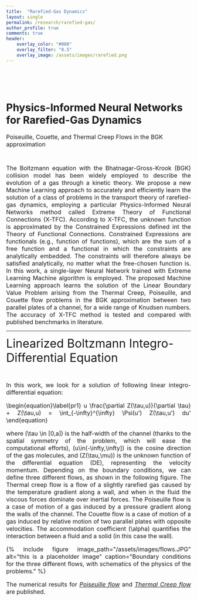 ```yaml
---
title:  "Rarefied-Gas Dynamics"
layout: single
permalink: /research/rarefied-gas/
author_profile: true
comments: true
header:
    overlay_color: "#000"
    overlay_filter: "0.5"
    overlay_image: /assets/images/rarefied.png
---
```


<h1 style="text-align: center;"></h1>
<h2 style="text-align: center;">&nbsp;</h2>

<font size="2">
</font>


<h1>Physics-Informed Neural Networks for Rarefied-Gas Dynamics</h1>

<font size="3">Poiseuille, Couette, and Thermal Creep Flows in the BGK approximation</font>
<p><br></p>
<font size="3">
<div style="text-align: justify;"> The Boltzmann equation with the Bhatnagar-Gross-Krook (BGK) collision model has been widely employed to describe the evolution of a gas through a kinetic theory. We propose a new Machine Learning approach to accurately and efficiently learn the solution of a class of problems in the transport theory of rarefied-gas dynamics, employing a particular Physics-Informed Neural Networks method called Extreme Theory of Functional Connections (X-TFC). According to X-TFC, the unknown function is approximated by the Constrained Expressions defined int the Theory of Functional Connections. Constrained Expressions are functionals (e.g., function of functions), which are the sum of a free function and a functional in which the constraints are analytically embedded. The constraints will therefore always be satisfied analytically, no matter what the free-chosen function is. In this work, a single-layer Neural Network trained with Extreme Learning Machine algorithm is employed. The proposed Machine Learning approach learns the solution of the Linear Boundary Value Problem arising from the Thermal Creep, Poiseuille, and Couette flow problems in the BGK approximation between two parallel plates of a channel, for a wide range of Knudsen numbers. The accuracy of X-TFC method is tested and compared with published benchmarks in literature.</div>
</font>


<hr>


<font size="6">Linearized Boltzmann Integro-Differential Equation</font>
<p><br></p>
<font size="3">
<div style="text-align: justify;"> In this work, we look for a solution of following linear integro-differential equation:

\begin{equation}\label{pr1}
    u \frac{\partial Z(\tau,u)}{\partial \tau} + Z(\tau,u) = \int_{-\infty}^{\infty} \Psi(u') Z(\tau,u') du'
\end{equation}

where \(\tau \in [0,a]\) is the half-width of the channel (thanks to the spatial symmetry of the problem, which will ease the computational efforts), \(u\in(-\infty,\infty]\) is the cosine direction of the gas molecules, and \(Z(\tau,\mu)\) is the unknown function of the differential equation (DE), representing the velocity momentum. Depending on the boundary conditions, we can define three different flows, as shown in the following figure. The Thermal creep flow is a flow of a slightly rarefied gas caused by the temperature gradient along a wall, and when in the fluid the viscous forces dominate over inertial forces. The Poiseuille flow is a case of motion of a gas induced by a pressure gradient along the walls of the channel. The Couette flow is a case of motion of a gas induced by relative motion of two parallel plates with opposite velocities. The accommodation coefficient \(\alpha\) quantifies the interaction between a fluid and a solid (in this case the wall).


{% include figure image_path="/assets/images/flows.JPG" alt="this is a placeholder image" caption="Boundary conditions for the three different flows, with schematics of the physics of the problems." %}

The numerical results for <a href="https://doi.org/10.1007/s00033-022-01767-z"><i>Poiseuille flow</i></a> and <a href="https://doi.org/10.1063/5.0046181"><i>Thermal Creep flow</i></a> are published.






